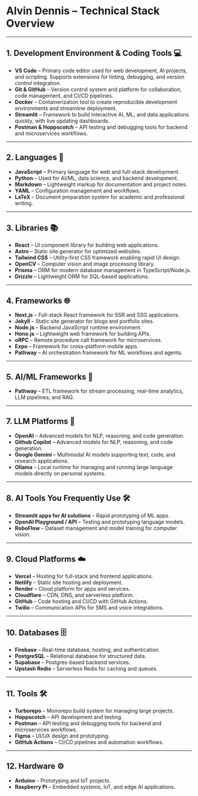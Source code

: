 # Alvin Dennis – Technical Stack Overview

---

## 1. Development Environment & Coding Tools 💻

* **VS Code** – Primary code editor used for web development, AI projects, and scripting. Supports extensions for linting, debugging, and version control integration.
* **Git & GitHub** – Version control system and platform for collaboration, code management, and CI/CD pipelines.
* **Docker** – Containerization tool to create reproducible development environments and streamline deployment.
* **Streamlit** – Framework to build interactive AI, ML, and data applications quickly, with live updating dashboards.
* **Postman & Hoppscotch** – API testing and debugging tools for backend and microservices workflows.

---

## 2. Languages 📝

* **JavaScript** – Primary language for web and full-stack development.
* **Python** – Used for AI/ML, data science, and backend development.
* **Markdown** – Lightweight markup for documentation and project notes.
* **YAML** – Configuration management and workflows.
* **LaTeX** – Document preparation system for academic and professional writing.

---

## 3. Libraries 📚

* **React** – UI component library for building web applications.
* **Astro** – Static site generator for optimized websites.
* **Tailwind CSS** – Utility-first CSS framework enabling rapid UI design.
* **OpenCV** – Computer vision and image processing library.
* **Prisma** – ORM for modern database management in TypeScript/Node.js.
* **Drizzle** – Lightweight ORM for SQL-based applications.

---

## 4. Frameworks 🌐

* **Next.js** – Full-stack React framework for SSR and SSG applications.
* **Jekyll** – Static site generator for blogs and portfolio sites.
* **Node.js** – Backend JavaScript runtime environment.
* **Hono.js** – Lightweight web framework for building APIs.
* **oRPC** – Remote procedure call framework for microservices.
* **Expo** – Framework for cross-platform mobile apps.
* **Pathway** – AI orchestration framework for ML workflows and agents.

---

## 5. AI/ML Frameworks 🤖

* **Pathway** – ETL framework for stream processing, real-time analytics, LLM pipelines, and RAG.

---

## 7. LLM Platforms 🧠

* **OpenAI** – Advanced models for NLP, reasoning, and code generation.
* **Github Copilot** – Advanced models for NLP, reasoning, and code generation.
* **Google Gemini** – Multimodal AI models supporting text, code, and research applications.
* **Ollama** – Local runtime for managing and running large language models directly on personal systems.
---

## 8. AI Tools You Frequently Use 🛠️

* **Streamlit apps for AI solutions** – Rapid prototyping of ML apps.
* **OpenAI Playground / API** – Testing and prototyping language models.
* **RoboFlow** – Dataset management and model training for computer vision.

---

## 9. Cloud Platforms ☁️

* **Vercel** – Hosting for full-stack and frontend applications.
* **Netlify** – Static site hosting and deployment.
* **Render** – Cloud platform for apps and services.
* **Cloudflare** – CDN, DNS, and serverless platform.
* **GitHub** – Code hosting and CI/CD with GitHub Actions.
* **Twilio** – Communication APIs for SMS and voice integrations.

---

## 10. Databases 🗄️

* **Firebase** – Real-time database, hosting, and authentication.
* **PostgreSQL** – Relational database for structured data.
* **Supabase** – Postgres-based backend services.
* **Upstash Redis** – Serverless Redis for caching and queues.

---

## 11. Tools 🛠️

* **Turborepo** – Monorepo build system for managing large projects.
* **Hoppscotch** – API development and testing.
* **Postman** – API testing and debugging tools for backend and microservices workflows.
* **Figma** – UI/UX design and prototyping.
* **GitHub Actions** – CI/CD pipelines and automation workflows.

---

## 12. Hardware ⚙️

* **Arduino** – Prototyping and IoT projects.
* **Raspberry Pi** – Embedded systems, IoT, and edge AI applications.

